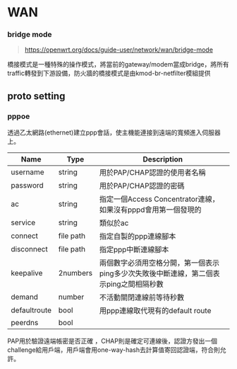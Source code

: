 # WAN

### bridge mode

>https://openwrt.org/docs/guide-user/network/wan/bridge-mode

橋接模式是一種特殊的操作模式，將當前的gateway/modem當成bridge，將所有traffic轉發到下游設備，防火牆的橋接模式是由kmod-br-netfilter模組提供

## proto setting
### pppoe
透過乙太網路(ethernet)建立ppp會話，使主機能連接到遠端的寬頻進入伺服器上。

|Name|Type|Description|
|---|---|----------|
|username|string|用於PAP/CHAP認證的使用者名稱|
|password|string|用於PAP/CHAP認證的密碼|
|ac|string|指定一個Access Concentrator連線，如果沒有pppd會用第一個發現的|
|service|string|類似於ac|
|connect|file path|指定自製的ppp連線腳本|
|disconnect|file path|指定ppp中斷連線腳本|
|keepalive|2numbers|兩個數字必須用空格分開，第一個表示ping多少次失敗後中斷連線，第二個表示ping之間相隔秒數|
|demand|number|不活動關閉連線前等待秒數|
|defaultroute|bool|用ppp連線取代現有的default route|
|peerdns|bool||


PAP用於驗證遠端帳密是否正確 ，CHAP則是確定可連線後，認證方發出一個challenge給用戶端，用戶端會用one-way-hash去計算值寄回認證端，符合則允許。

